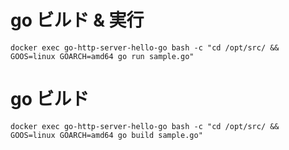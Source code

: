# go ビルド & 実行

```
docker exec go-http-server-hello-go bash -c "cd /opt/src/ && GOOS=linux GOARCH=amd64 go run sample.go"
```


# go ビルド

```
docker exec go-http-server-hello-go bash -c "cd /opt/src/ && GOOS=linux GOARCH=amd64 go build sample.go"
```
